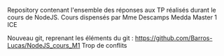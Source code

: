 Repository contenant l'ensemble des réponses aux TP réalisés durant le cours de NodeJS.
Cours dispensés par Mme Descamps Medda
Master 1 ICE

Nouveau git, reprenant les éléments du git : https://github.com/Barros-Lucas/NodeJS_cours_M1
Trop de conflits 
